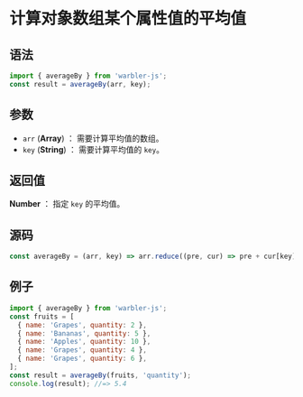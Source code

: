 # 计算对象数组某个属性值的平均值

## 语法

```js
import { averageBy } from 'warbler-js';
const result = averageBy(arr, key);
```

## 参数

- `arr` (**Array**) ： 需要计算平均值的数组。
- `key` (**String**) ： 需要计算平均值的 `key`。

## 返回值

**Number** ： 指定 `key` 的平均值。

## 源码

```js
const averageBy = (arr, key) => arr.reduce((pre, cur) => pre + cur[key], 0) / arr.length;
```

## 例子

```js
import { averageBy } from 'warbler-js';
const fruits = [
  { name: 'Grapes', quantity: 2 },
  { name: 'Bananas', quantity: 5 },
  { name: 'Apples', quantity: 10 },
  { name: 'Grapes', quantity: 4 },
  { name: 'Grapes', quantity: 6 },
];
const result = averageBy(fruits, 'quantity');
console.log(result); //=> 5.4
```
